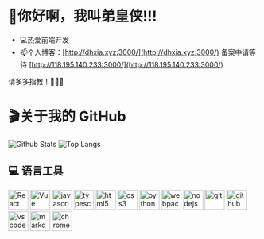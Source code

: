 # 👋你好啊，我叫弟皇侠!!!

<!--
**wangxin-tian/wangxin-tian** is a ✨ _special_ ✨ repository because its `README.md` (this file) appears on your GitHub profile.

Here are some ideas to get you started:

- 🙋‍♂️就职于----
- 🔭 I’m currently working on ...
- 🌱 I’m currently learning ...
- 👯 I’m looking to collaborate on ...
- 🤔 I’m looking for help with ...
- 💬 Ask me about ...
- 📫 How to reach me: ...
- 😄 Pronouns: ...
- ⚡ Fun fact: ...
- ⌨️掘金：https://juejin.cn/user/4046671739628798

-->

- 💻热爱前端开发
- 📫个人博客：[http://dhxia.xyz:3000/](http://dhxia.xyz:3000/) 备案中请等待 [http://118.195.140.233:3000/](http://118.195.140.233:3000/)

请多多指教！🖤🖤🖤

# 🎬关于我的 GitHub

![Github Stats](https://github-readme-stats.vercel.app/api?username=wangxin-tian&show_icons=true)
![Top Langs](https://github-readme-stats.vercel.app/api/top-langs/?username=wangxin-tian&layout=compact)

## :computer: 语言工具

<div style="flex">
<img src="https://cdn.jsdelivr.net/gh/devicons/devicon/icons/react/react-original.svg" width="40" height="40" alt="React"/>
<img src="https://cdn.jsdelivr.net/gh/devicons/devicon/icons/vuejs/vuejs-original.svg" width="40" height="40" alt="Vue"/>
<!-- <img src="https://cdn.jsdelivr.net/gh/devicons/devicon/icons/nextjs/nextjs-original.svg" width="40" height="40" alt="Next.js"/> -->
<img src="https://cdn.jsdelivr.net/gh/devicons/devicon/icons/javascript/javascript-original.svg" width="40" height="40" alt="javascript"/>
<img src="https://cdn.jsdelivr.net/gh/devicons/devicon/icons/typescript/typescript-original.svg"  width="40" height="40" alt="typescript"/>
<img src="https://cdn.jsdelivr.net/gh/devicons/devicon/icons/html5/html5-original.svg" width="40" height="40" alt="html5"/>
<img src="https://cdn.jsdelivr.net/gh/devicons/devicon/icons/css3/css3-original.svg" width="40" height="40" alt="css3"/>
<img src="https://cdn.jsdelivr.net/gh/devicons/devicon/icons/python/python-original.svg" width="40" height="40" alt="python"/>
<img src="https://cdn.jsdelivr.net/gh/devicons/devicon/icons/webpack/webpack-original.svg" width="40" height="40" alt="webpack"/>
<img src="https://cdn.jsdelivr.net/gh/devicons/devicon/icons/nodejs/nodejs-original.svg" width="40" height="40" alt="nodejs"/>
<img src="https://cdn.jsdelivr.net/gh/devicons/devicon/icons/git/git-original.svg" width="40" height="40" alt="git"/>
<img src="https://cdn.jsdelivr.net/gh/devicons/devicon/icons/github/github-original.svg"  width="40" height="40" alt="github"/>
<img src="https://cdn.jsdelivr.net/gh/devicons/devicon/icons/vscode/vscode-original.svg" width="40" height="40" alt="vscode"/>
<img src="https://cdn.jsdelivr.net/gh/devicons/devicon/icons/markdown/markdown-original.svg" width="40" height="40" alt="markdown"/>
<img src="https://cdn.jsdelivr.net/gh/devicons/devicon/icons/chrome/chrome-original.svg" width="40" height="40" alt="chrome"/>
<!-- <img src="https://cdn.jsdelivr.net/gh/devicons/devicon/icons/firefox/firefox-original.svg" width="40" height="40" alt="firefox"/>           -->
<!-- <img src="https://cdn.jsdelivr.net/gh/devicons/devicon/icons/safari/safari-original.svg" width="40" height="40" alt="safari"/>           -->
<!-- <img src="https://cdn.jsdelivr.net/gh/devicons/devicon/icons/figma/figma-original.svg" width="40" height="40" alt="figma"/> -->
